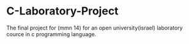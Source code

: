 # C-Laboratory-Project
The final project for (mmn 14) for an open university(israel) laboratory cource in c programming language.
